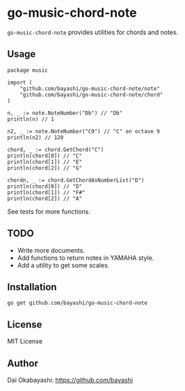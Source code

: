 # go-music-chord-note

`go-music-chord-note` provides utilities for chords and notes.

## Usage

    package music

    import (
        "github.com/bayashi/go-music-chord-note/note"
        "github.com/bayashi/go-music-chord-note/chord"
    )

    n, _ := note.NoteNumber("Db") // "Db"
    println(n) // 1

    n2, _ := note.NoteNumber("C9") // "C" on octave 9
    println(n2) // 120

    chord, _ := chord.GetChord("C")
    println(chord[0]) // "C"
    println(chord[1]) // "E"
    println(chord[2]) // "G"

    chordn, _ := chord.GetChordAsNumberList("D")
    println(chord[0]) // "D"
    println(chord[1]) // "F#"
    println(chord[2]) // "A"

See tests for more functions.

## TODO

* Write more documents.
* Add functions to return notes in YAMAHA style.
* Add a utility to get some scales.

## Installation

    go get github.com/bayashi/go-music-chord-note

## License

MIT License

## Author

Dai Okabayashi: https://github.com/bayashi
